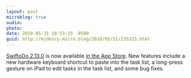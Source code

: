 ```yaml
---
layout: post
microblog: true
audio: 
photo: 
date: 2018-05-31 18:53:23 -0500
guid: http://mjdescy.micro.blog/2018/05/31/235323.html
---
```

[SwiftoDo 2.13.0](https://swiftodoapp.com) is now available [in the App Store](https://itunes.apple.com/us/app/swiftodo-task-list-for-todo.txt/id1073798440?ls=1&mt=8). New features include a new hardware keyboard shortcut to paste into the task list, a long-press gesture on iPad to edit tasks in the task list, and some bug fixes.

